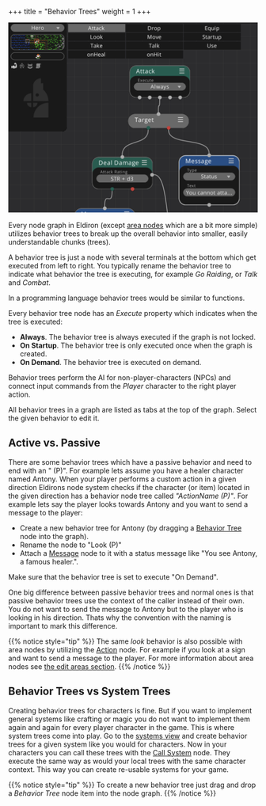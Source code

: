 +++
title = "Behavior Trees"
weight = 1
+++

![Graphs and Scripts](./../graphs_scripts.png)

Every node graph in Eldiron (except [area nodes](./../area_graphs/) which are a bit more simple) utilizes behavior trees to break up the overall behavior into smaller, easily understandable chunks (trees).

A behavior tree is just a node with several terminals at the bottom which get executed from left to right. You typically rename the behavior tree to indicate what behavior the tree is executing, for example *Go Raiding*, or *Talk* and *Combat*.

In a programming language behavior trees would be similar to functions.

Every behavior tree node has an *Execute* property which indicates when the tree is executed:

- **Always**. The behavior tree is always executed if the graph is not locked.
- **On Startup**. The behavior tree is only executed once when the graph is created.
- **On Demand**. The behavior tree is executed on demand.

Behavior trees perform the AI for non-player-characters (NPCs) and connect input commands from the *Player* character to the right player action.

All behavior trees in a graph are listed as tabs at the top of the graph. Select the given behavior to edit it.

## Active vs. Passive

There are some behavior trees which have a passive behavior and need to end with an " (P)". For example lets assume you have a healer character named Antony. When your player performs a custom action in a given direction Eldirons node system checks if the character (or item) located in the given direction has a behavior node tree called *"ActionName (P)"*. For example lets say the player looks towards Antony and you want to send a message to the player:

* Create a new behavior tree for Antony (by dragging a [Behavior Tree](../../../reference/nodes/#behavior-tree) node into the graph).
* Rename the node to "Look (P)"
* Attach a [Message](../../../reference/nodes/#message) node to it with a status message like "You see Antony, a famous healer.".

Make sure that the behavior tree is set to execute "On Demand".

One big difference between passive behavior trees and normal ones is that passive behavior trees use the context of the caller instead of their own. You do not want to send the message to Antony but to the player who is looking in his direction. Thats why the convention with the naming is important to mark this difference.

{{% notice style="tip" %}}
The same *look* behavior is also possible with area nodes by utilizing the [Action](../../../reference//nodes/#action) node. For example if you look at a sign and want to send a message to the player. For more information about area nodes see [the edit areas section](../regions_edit_areas.md).
{{% /notice %}}

## Behavior Trees vs System Trees

Creating behavior trees for characters is fine. But if you want to implement general systems like crafting or magic you do not want to implement them again and again for every player character in the game. This is where system trees come into play. Go to the [systems view](../systems.md) and create behavior trees for a given system like you would for characters. Now in your characters you can call these trees with the [Call System](../nodes/call_system.md) node. They execute the same way as would your local trees with the same character context. This way you can create re-usable systems for your game.

{{% notice style="tip" %}}
To create a new behavior tree just drag and drop a *Behavior Tree* node item into the node graph.
{{% /notice %}}
